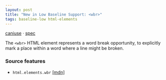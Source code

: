 ```yaml
---
layout: post
title: "New in Low Baseline Support: <wbr>"
tags: baseline-low html-elements
---
```


[caniuse](https://caniuse.com/?search=wbr) · [spec](https://html.spec.whatwg.org/multipage/text-level-semantics.html#the-wbr-element)

The `<wbr>` HTML element represents a word break opportunity, to explicitly mark a place within a word where a line might be broken.

### Source features

- ``html.elements.wbr`` [[mdn]](https://https://developer.mozilla.org/en-US/search?q=html.elements.wbr)

